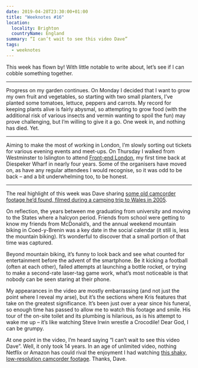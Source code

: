 ```yaml
---
date: 2019-04-28T23:30:00+01:00
title: "Weeknotes #16"
location:
  locality: Brighton
  countryName: England
summary: “I can’t wait to see this video Dave”
tags:
  - weeknotes
---
```


This week has flown by! With little notable to write about, let’s see if I can cobble something together.

---

Progress on my garden continues. On Monday I decided that I want to grow my own fruit and vegetables, so starting with two small planters, I’ve planted some tomatoes, lettuce, peppers and carrots. My record for keeping plants alive is fairly abysmal, so attempting to grow food (with the additional risk of various insects and vermin wanting to spoil the fun) may prove challenging, but I’m willing to give it a go. One week in, and nothing has died. Yet.

---

Aiming to make the most of working in London, I’m slowly sorting out tickets for various evening events and meet-ups. On Thursday I walked from Westminster to Islington to attend [Front-end London][1], my first time back at Diespeker Wharf in nearly four years. Some of the organisers have moved on, as have any regular attendees I would recognise, so it was odd to be back – and a bit underwhelming too, to be honest.

---

The real highlight of this week was Dave sharing [some old camcorder footage he’d found, filmed during a camping trip to Wales in 2005][2].

On reflection, the years between me graduating from university and moving to the States where a halcyon period. Friends from school were getting to know my friends from McDonald’s, and the annual weekend mountain biking in Coed-y-Brenin was a key date in the social calendar (it still is, less the mountain biking). It’s wonderful to discover that a small portion of that time was captured.

Beyond mountain biking, it’s funny to look back and see what counted for entertainment before the advent of the smartphone. Be it kicking a football (often at each other), failed attempts at launching a bottle rocket, or trying to make a second-rate laser-tag game work, what’s most noticeable is that nobody can be seen staring at their phone.

My appearances in the video are mostly embarrassing (and not just the point where I reveal my arse), but it’s the sections where Kris features that take on the greatest significance. It’s been just over a year since his funeral, so enough time has passed to allow me to watch this footage and smile. His tour of the on-site toilet and its plumbing is hilarious, as is his attempt to wake me up – it’s like watching Steve Irwin wrestle a Crocodile! Dear God, I can be grumpy.

At one point in the video, I’m heard saying “I can’t wait to see this video Dave”. Well, it only took 14 years. In an age of unlimited video, nothing Netflix or Amazon has could rival the enjoyment I had watching [this shaky, low-resolution camcorder footage][2]. Thanks, Dave.

[1]: http://www.frontendlondon.co.uk
[2]: https://www.youtube.com/watch?v=Kn1DuAV1ufk

